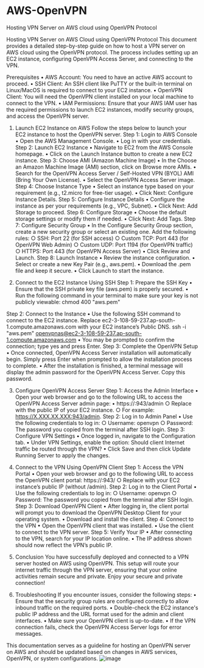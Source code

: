 # AWS-OpenVPN
Hosting VPN Server on AWS cloud using OpenVPN Protocol

Hosting VPN Server on AWS Cloud using OpenVPN Protocol
This document provides a detailed step-by-step guide on how to host a VPN server on AWS cloud using the OpenVPN protocol. The process includes setting up an EC2 instance, configuring OpenVPN Access Server, and connecting to the VPN.

Prerequisites
        • AWS Account: You need to have an active AWS account to proceed.
        • SSH Client: An SSH client like PuTTY or the built-in terminal on Linux/MacOS is required to connect to your EC2 instance.
        • OpenVPN Client: You will need the OpenVPN client installed on your local machine to connect to the VPN.
        • IAM Permissions: Ensure that your AWS IAM user has the required permissions to launch EC2 instances, modify security groups, and access the OpenVPN server.
1. Launch EC2 Instance on AWS
Follow the steps below to launch your EC2 instance to host the OpenVPN server.
Step 1: Login to AWS Console
        • Open the AWS Management Console.
        • Log in with your credentials.
Step 2: Launch EC2 Instance
        • Navigate to EC2 from the AWS Console homepage.
        • Click on the Launch Instance button to create a new EC2 instance.
Step 3: Choose AMI (Amazon Machine Image)
        • In the Choose an Amazon Machine Image (AMI) section, click on Browse more AMIs.
        • Search for the OpenVPN Access Server / Self-Hosted VPN (BYOL) AMI (Bring Your Own License).
        • Select the OpenVPN Access Server image.
Step 4: Choose Instance Type
        • Select an instance type based on your requirement (e.g., t2.micro for free-tier usage).
        • Click Next: Configure Instance Details.
Step 5: Configure Instance Details
        • Configure the instance as per your requirements (e.g., VPC, Subnet).
        • Click Next: Add Storage to proceed.
Step 6: Configure Storage
        • Choose the default storage settings or modify them if needed.
        • Click Next: Add Tags.
Step 7: Configure Security Group
        • In the Configure Security Group section, create a new security group or select an existing one. Add the following rules:
                ○ SSH: Port 22 (for SSH access)
                ○ Custom TCP: Port 443 (for OpenVPN Web Admin)
                ○ Custom UDP: Port 1194 (for OpenVPN traffic)
                ○ HTTPS: Port 443 (for OpenVPN Access Server)
        • Click Review and Launch.
Step 8: Launch Instance
        • Review the instance configuration.
        • Select or create a new Key Pair (e.g., aws.pem).
        • Download the .pem file and keep it secure.
        • Click Launch to start the instance.

2. Connect to the EC2 Instance Using SSH
Step 1: Prepare the SSH Key
        • Ensure that the SSH private key file (aws.pem) is properly secured.
        • Run the following command in your terminal to make sure your key is not publicly viewable:
        chmod 400 "aws.pem"

Step 2: Connect to the Instance
        • Use the following SSH command to connect to the EC2 instance. Replace ec2-3-108-59-237.ap-south-1.compute.amazonaws.com with your EC2 instance’s Public DNS.
        ssh -i "aws.pem" openvpnas@ec2-3-108-59-237.ap-south-1.compute.amazonaws.com
        • You may be prompted to confirm the connection; type yes and press Enter.
Step 3: Complete the OpenVPN Setup
        • Once connected, OpenVPN Access Server installation will automatically begin. Simply press Enter when prompted to allow the installation process to complete.
        • After the installation is finished, a terminal message will display the admin password for the OpenVPN Access Server. Copy this password.

3. Configure OpenVPN Access Server
Step 1: Access the Admin Interface
        • Open your web browser and go to the following URL to access the OpenVPN Access Server admin page:
        • https://<PublicIP>:943/admin
                ○ Replace <Public IP> with the public IP of your EC2 instance.
                ○ For example: https://X.XXX.XX.XXX:943/admin.
Step 2: Log in to Admin Panel
        • Use the following credentials to log in:
                ○ Username: openvpn
                ○ Password: The password you copied from the terminal after SSH login.
Step 3: Configure VPN Settings
        • Once logged in, navigate to the Configuration tab.
        • Under VPN Settings, enable the option: Should client Internet traffic be routed through the VPN?
        • Click Save and then click Update Running Server to apply the changes.

4. Connect to the VPN Using OpenVPN Client
Step 1: Access the VPN Portal
        • Open your web browser and go to the following URL to access the OpenVPN client portal:
        https://<PublicIP>:943/
                ○ Replace <Public IP> with your EC2 instance’s public IP (without /admin).
Step 2: Log in to the Client Portal
        • Use the following credentials to log in:
                ○ Username: openvpn
                ○ Password: The password you copied from the terminal after SSH login.
Step 3: Download OpenVPN Client
        • After logging in, the client portal will prompt you to download the OpenVPN Desktop Client for your operating system.
        • Download and install the client.
Step 4: Connect to the VPN
        • Open the OpenVPN client that was installed.
        • Use the client to connect to the VPN server.
Step 5: Verify Your IP
        • After connecting to the VPN, search for your IP location online.
        • The IP address shown should now reflect the VPN’s public IP.


5. Conclusion
You have successfully deployed and connected to a VPN server hosted on AWS using OpenVPN. This setup will route your internet traffic through the VPN server, ensuring that your online activities remain secure and private.
Enjoy your secure and private connection!

6. Troubleshooting
If you encounter issues, consider the following steps:
        • Ensure that the security group rules are configured correctly to allow inbound traffic on the required ports.
        • Double-check the EC2 instance's public IP address and the URL format used for the admin and client interfaces.
        • Make sure your OpenVPN client is up-to-date.
        • If the VPN connection fails, check the OpenVPN Access Server logs for error messages.

This documentation serves as a guideline for hosting an OpenVPN server on AWS and should be updated based on changes in AWS services, OpenVPN, or system configurations.
![image](https://github.com/user-attachments/assets/b198df8e-d930-4429-9c5a-48f34d6e3b9b)
